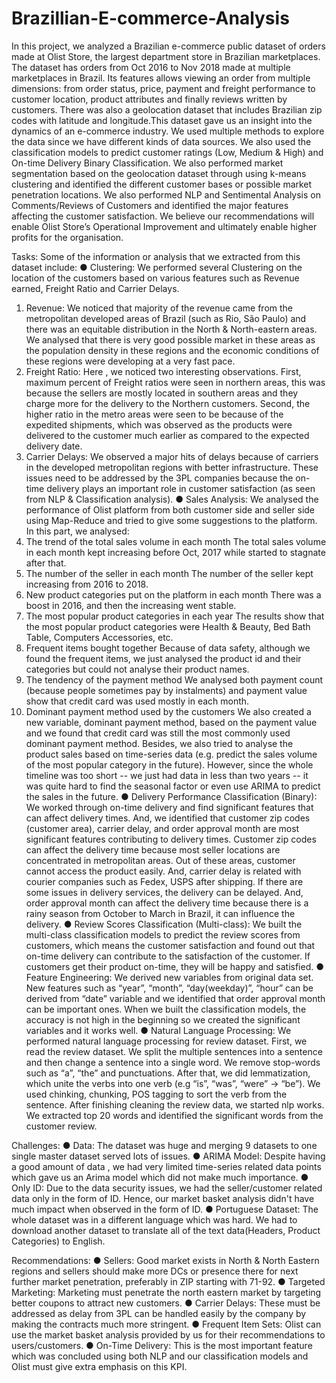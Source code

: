 # Brazillian-E-commerce-Analysis

In this project, we analyzed a Brazilian e-commerce public dataset of orders made at Olist Store, the largest department store in Brazilian marketplaces. The dataset has orders from Oct 2016 to Nov 2018 made at multiple marketplaces in Brazil. Its features allows viewing an order from multiple dimensions: from order status, price, payment and freight performance to customer location, product attributes and finally reviews written by customers. There was also a geolocation dataset that includes Brazilian zip codes with latitude and longitude.This dataset gave us an insight  into the dynamics of an e-commerce industry. We used multiple methods to explore the data since we have different kinds of data sources. We also used the classification models to predict customer ratings (Low, Medium & High) and On-time Delivery Binary Classification. We also performed market segmentation based on the geolocation dataset through using k-means clustering and identified the different customer bases or possible market penetration locations. We also performed NLP and Sentimental Analysis on Comments/Reviews of Customers and identified the major features affecting the customer satisfaction. We believe our recommendations will enable Olist Store’s Operational Improvement and ultimately enable higher profits for the organisation.

Tasks:
Some of the information or analysis that we extracted from this dataset include:
●	Clustering: 
We performed several Clustering on the location of the customers based on various features such as Revenue earned, Freight Ratio and Carrier Delays. 
1.	Revenue: We noticed that majority of the revenue came from the metropolitan developed areas of Brazil (such as Rio, São Paulo) and there was an equitable distribution in the North & North-eastern areas. We analysed that there is very good possible market in these areas as the  population density in these regions and the economic conditions of these regions were developing at a very fast pace.  
2.	Freight Ratio: Here , we noticed two interesting observations. First, maximum percent of Freight ratios were seen in northern areas, this was because the sellers are mostly located in southern areas and they charge more for the delivery to the Northern customers. Second, the higher ratio in the metro areas were seen to be because of the expedited shipments, which was observed as the products were delivered to the customer much earlier as compared to the expected delivery date. 
3.	Carrier Delays: We observed a major hits of delays because of carriers in the developed metropolitan regions with better infrastructure. These issues need to be addressed by the 3PL companies because the on-time delivery plays an important role in customer satisfaction (as seen from NLP & Classification analysis). 
●	Sales Analysis:
We analysed the performance of Olist platform from both customer side and seller side using Map-Reduce and tried to give some suggestions to the platform.
In this part, we analysed:
1.	The trend of the total sales volume in each month
The total sales volume in each month kept increasing before Oct, 2017 while started to stagnate after that.
2.	The number of the seller in each month
The number of the seller kept increasing from 2016 to 2018.
3.	New product categories put on the platform in each month
There was a boost in 2016, and then the increasing went stable.
4.	The most popular product categories in each year
The results show that the most popular product categories were Health & Beauty, Bed Bath Table, Computers Accessories, etc.
5.	Frequent items bought together
Because of data safety, although we found the frequent items, we just analysed the product id and their categories but could not analyse their product names.
6.	The tendency of the payment method
We analysed both payment count (because people sometimes pay by instalments) and payment value show that credit card was used mostly in each month.
7.	Dominant payment method used by the customers
We also created a new variable, dominant payment method, based on the payment value and we found that credit card was still the most commonly used dominant payment method.
Besides, we also tried to analyse the product sales based on time-series data (e.g. predict the sales volume of the most popular category in the future). However, since the whole timeline was too short -- we just had data in less than two years -- it was quite hard to find the seasonal factor or even use ARIMA to predict the sales in the future.
●	Delivery Performance Classification (Binary): We worked through on-time delivery and find significant features that can affect delivery times. And, we identified that customer zip codes (customer area), carrier delay, and order approval month are most significant features contributing to delivery times. Customer zip codes can affect the delivery time because most seller locations are concentrated in metropolitan areas. Out of these areas, customer cannot access the product easily. And, carrier delay is related with courier companies such as Fedex, USPS after shipping. If there are some issues in delivery services, the delivery can be delayed. And, order approval month can affect the delivery time because there is a rainy season from October to March in Brazil, it can influence the delivery.
●	Review Scores Classification (Multi-class): We built the multi-class classification models to predict the review scores from customers, which means the customer satisfaction and found out that on-time delivery can contribute to the satisfaction of the customer. If customers get their product on-time, they will be happy and satisfied.
●	Feature Engineering: We derived new variables from original data set. New features such as “year”, “month”, “day(weekday)”, “hour” can be derived from “date” variable and we identified that order approval month can be important ones. When we built the classification models, the accuracy is not high in the beginning so we created the significant variables and it works well.
●	Natural Language Processing: We performed natural language processing for review dataset. First, we read the review dataset. We split the multiple sentences into a sentence and then change a sentence into a single word. We remove stop-words such as “a”, “the” and punctuations. After that, we did lemmatization, which unite the verbs into one verb (e.g “is”, “was”, “were” -> “be”). We used chinking, chunking, POS tagging to sort the verb from the sentence. After finishing cleaning the review data, we started nlp works. We extracted top 20 words and identified the significant words from the customer review.

Challenges:
●	Data: The dataset was huge and merging 9 datasets to one single master dataset served lots of issues.
●	ARIMA Model: Despite having a good amount of data , we had very limited time-series related data points which gave us an Arima model which did not make much importance.
●	Only ID: Due to the data security issues, we had the seller/customer related data only in the form of ID. Hence, our market basket analysis didn't have much impact when observed in the form of ID.
●	Portuguese Dataset: The whole dataset was in a different language which was hard. We had to download another dataset to translate all of the text data(Headers, Product Categories) to English.

Recommendations:
●	Sellers: Good market exists in North & North Eastern regions and sellers should make more DCs or presence there for next further market penetration, preferably in ZIP starting with 71-92.
●	Targeted Marketing: Marketing must penetrate the north eastern market by targeting better coupons to attract new customers.
●	Carrier Delays: These must be addressed as delay from 3PL can be handled easily by the company by making the contracts much more stringent.
●	Frequent Item Sets: Olist can use the market basket analysis provided by us for their recommendations to users/customers.
●	On-Time Delivery: This is the most important feature which was concluded using both NLP and our classification models and Olist must give extra emphasis on this KPI.
